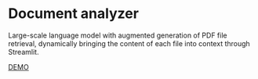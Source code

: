 # Document analyzer

Large-scale language model with augmented generation of PDF file retrieval, dynamically bringing the content of each file into context through Streamlit.

[DEMO](https://llm-analyze-documents-9jrxqypb8vnglkyb89afms.streamlit.app/)